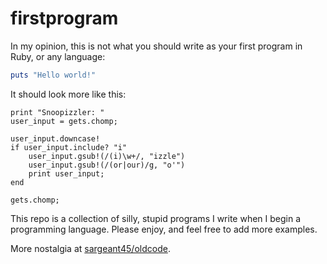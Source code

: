 # firstprogram
In my opinion, this is not what you should write as your first program in Ruby, or any language:
```ruby
puts "Hello world!"
```
It should look more like this:
```
print "Snoopizzler: "
user_input = gets.chomp;
 
user_input.downcase!
if user_input.include? "i"
    user_input.gsub!(/(i)\w+/, "izzle")
    user_input.gsub!(/(or|our)/g, "o'")
    print user_input;
end
 
gets.chomp;
```

This repo is a collection of silly, stupid programs I write when I begin a programming language. Please enjoy, and feel free to add more examples.

More nostalgia at [sargeant45/oldcode](https://github.com/sargeant45/oldcode).
